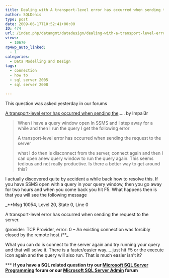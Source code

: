 ```yaml
---
title: Dealing with A transport-level error has occurred when sending the request to the server errors
author: SQLDenis
type: post
date: 2009-06-17T10:52:41+00:00
ID: 474
url: /index.php/datamgmt/datadesign/dealing-with-a-transport-level-error-has/
views:
  - 10670
rp4wp_auto_linked:
  - 1
categories:
  - Data Modelling and Design
tags:
  - connection
  - how to
  - sql server 2005
  - sql server 2008

---
```

This question was asked yesterday in our forums
  
[A transport-level error has occurred when sending the][1]..... by Impal3r

> When i have a query window open In SSMS and I step away for a while and then I run the query I get the following error
> 
> A transport-level error has occurred when sending the request to the server
> 
> what I do then is disconnect from the server, connect again and then I can open anew query window to run the query again. This seems tedious and not really productive. Is there a better way to get around this?

I actually discovered quite by accident a while back how to resolve this. If you have SSMS open with a query in your query window, then you go away for two hours and when you come back you hit F5. What happens then is that you will see the following message
  

  
_**Msg 10054, Level 20, State 0, Line 0
  
A transport-level error has occurred when sending the request to the server.
  
(provider: TCP Provider, error: 0 – An existing connection was forcibly closed by the remote host.)**_
  

  
What you can do is connect to the server again and try running your query and that will solve it. There is a faster/easier way.....just hit F5 or the execute icon again and the query will also run. That is much easier isn't it?



\*** **If you have a SQL related question try our [Microsoft SQL Server Programming][2] forum or our [Microsoft SQL Server Admin][3] forum**<ins></ins>

 [1]: http://forum.lessthandot.com/viewtopic.php?f=17&t=6296
 [2]: http://forum.lessthandot.com/viewforum.php?f=17
 [3]: http://forum.lessthandot.com/viewforum.php?f=22